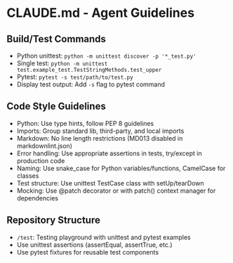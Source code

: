 # CLAUDE.md - Agent Guidelines

## Build/Test Commands
- Python unittest: `python -m unittest discover -p '*_test.py'`
- Single test: `python -m unittest test.example_test.TestStringMethods.test_upper`
- Pytest: `pytest -s test/path/to/test.py`
- Display test output: Add `-s` flag to pytest command

## Code Style Guidelines
- Python: Use type hints, follow PEP 8 guidelines
- Imports: Group standard lib, third-party, and local imports
- Markdown: No line length restrictions (MD013 disabled in markdownlint.json)
- Error handling: Use appropriate assertions in tests, try/except in production code
- Naming: Use snake_case for Python variables/functions, CamelCase for classes
- Test structure: Use unittest TestCase class with setUp/tearDown
- Mocking: Use @patch decorator or with patch() context manager for dependencies

## Repository Structure
- `/test`: Testing playground with unittest and pytest examples
- Use unittest assertions (assertEqual, assertTrue, etc.)
- Use pytest fixtures for reusable test components